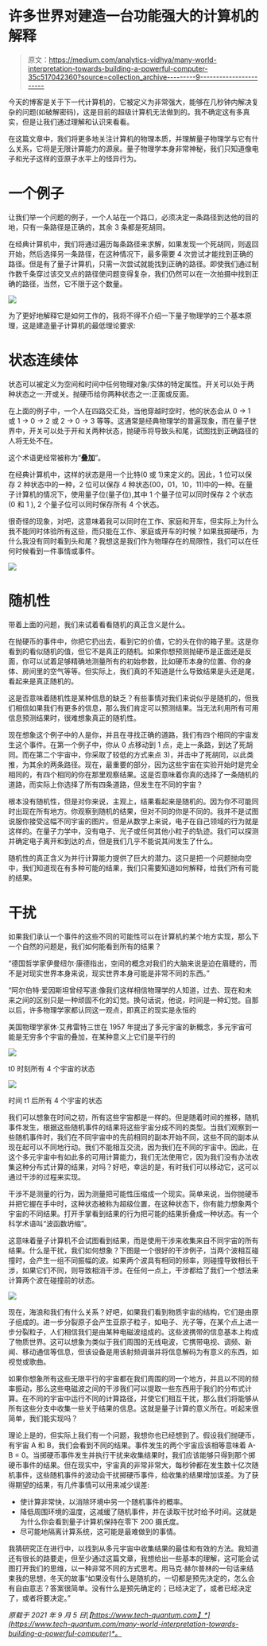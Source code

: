 # 许多世界对建造一台功能强大的计算机的解释

> 原文：<https://medium.com/analytics-vidhya/many-world-interpretation-towards-building-a-powerful-computer-35c517042360?source=collection_archive---------9----------------------->

今天的博客是关于下一代计算机的，它被定义为非常强大，能够在几秒钟内解决复杂的问题(如破解密码)，这是目前的超级计算机无法做到的。我不确定这有多真实，但是让我们通过理解和认识来看看。

在这篇文章中，我们将更多地关注计算机的物理本质，并理解量子物理学与它有什么关系，它将是无限计算能力的源泉。量子物理学本身非常神秘，我们只知道像电子和光子这样的亚原子水平上的怪异行为。

# 一个例子

让我们举一个问题的例子，一个人站在一个路口，必须决定一条路径到达他的目的地，只有一条路径是正确的，其余 3 条都是死胡同。

在经典计算机中，我们将通过遍历每条路径来求解，如果发现一个死胡同，则返回开始，然后选择另一条路径，在这种情况下，最多需要 4 次尝试才能找到正确的路径。但是有了量子计算机，只需一次尝试就能找到正确的路径。即使我们通过制作数千条穿过该交叉点的路径使问题变得复杂，我们仍然可以在一次拍摄中找到正确的路径，当然，它不限于这个数量。

![](img/2100f6e89fa94163237bfbd85a93183b.png)

为了更好地解释它是如何工作的，我将不得不介绍一下量子物理学的三个基本原理，这是建造量子计算机的最低理论要求:

# 状态连续体

状态可以被定义为空间和时间中任何物理对象/实体的特定属性。开关可以处于两种状态之一:开或关。抛硬币给你两种状态之一:正面或反面。

在上面的例子中，一个人在四路交汇处，当他穿越时空时，他的状态会从 0 -> 1 或 1 -> 0 -> 2 或 2 -> 0 -> 3 等等。这通常是经典物理学的普遍现象，而在量子世界中，开关可以处于开和关两种状态，抛硬币将导致头和尾，试图找到正确路径的人将无处不在。

这个术语更经常被称为“**叠加**”。

在经典计算机中，这样的状态是用一个比特(0 或 1)来定义的。因此，1 位可以保存 2 种状态中的一种，2 位可以保存 4 种状态(00，01，10，11)中的一种。在量子计算机的情况下，使用量子位(量子位),其中 1 个量子位可以同时保存 2 个状态(0 和 1 ), 2 个量子位可以同时保存所有 4 个状态。

很奇怪的现象，对吧，这意味着我可以同时在工作、家庭和开车，但实际上为什么我不能同时体验所有这些，而只能在工作、家庭或开车的时候？如果我掷硬币，为什么我没有同时看到头和尾？我想这是我们作为物理存在的局限性，我们可以在任何时候看到一件事情或事件。

![](img/057257585c1414848a61b76b6e28aad1.png)

# 随机性

带着上面的问题，我们来试着看看随机的真正含义是什么。

在抛硬币的事件中，你把它扔出去，看到它的价值，它的头在你的箱子里。这是你看到的看似随机的值，但它不是真正的随机。如果你想预测抛硬币是正面还是反面，你可以试着足够精确地测量所有的初始参数，比如硬币本身的位置、你的身体、房间里的空气等等。但实际上，我们真的不知道是什么导致结果是头还是尾，看起来是真正随机的。

这是否意味着随机性是某种信息的缺乏？有些事情对我们来说似乎是随机的，但我们相信如果我们有更多的信息，那么我们肯定可以预测结果。当无法利用所有可用信息预测结果时，很难想象真正的随机性。

现在想象这个例子中的人是你，并且在寻找正确的道路，我们有四个相同的宇宙发生这个事件。在第一个例子中，你从 0 点移动到 1 点，走上一条路，到达了死胡同。而在第二个宇宙中，你采取了较低的方式来点 3)，并击中了死胡同，以此类推，为其余的两条路径。现在，最重要的部分，因为这些宇宙在实验开始时是完全相同的，有四个相同的你在那里观察结果。这是否意味着你真的选择了一条随机的道路，而实际上你选择了所有四条道路，但发生在不同的宇宙？

根本没有随机性，但是对你来说，主观上，结果看起来是随机的。因为你不可能同时出现在所有地方。你观察到随机的结果，但对不同的你是不同的。我并不是试图说服你接受这幅不同宇宙的图片。但是从数学上来说，电子在自己领域的行为就是这样的。在量子力学中，没有电子、光子或任何其他小粒子的轨迹。我们可以探测并确定电子离开和到达的点，但是我们几乎不能说其间发生了什么。

随机性的真正含义为并行计算能力提供了巨大的潜力。这只是把一个问题抛向空中，我们知道现在有多种可能的结果，我们只需要知道如何解释，给我们所有可能的结果。

# 干扰

如果我们承认一个事件的这些不同的可能性可以在计算机的某个地方实现，那么下一个自然的问题是，我们如何能看到所有的结果？

“德国哲学家伊曼纽尔·康德指出，空间的概念对我们的大脑来说是迫在眉睫的，而不是对现实世界本身来说，现实世界本身可能是非常不同的东西。”

“阿尔伯特·爱因斯坦曾经写道:像我们这样相信物理学的人知道，过去、现在和未来之间的区别只是一种顽固不化的幻觉。换句话说，他说，时间是一种幻觉。自那以后，许多物理学家都认同这一观点，即真正的现实是永恒的

美国物理学家休·艾弗雷特三世在 1957 年提出了多元宇宙的新概念，多元宇宙可能是无穷多个宇宙的叠加，在某种意义上它们是平行的

![](img/c439c146a2fa1c81ede469e5ba7b792e.png)

t0 时刻所有 4 个宇宙的状态

![](img/c5a205dd6106477de0d2477b52538d40.png)

时间 t1 后所有 4 个宇宙的状态

我们可以想象在时间之初，所有这些宇宙都是一样的。但是随着时间的推移，随机事件发生，根据这些随机事件的结果将这些宇宙分成不同的类型。当我们观察到一些随机事件时，我们在不同宇宙中的先前相同的副本开始不同，这些不同的副本从现在起可以不同地行动。我们不能相互交流，因为我们在不同的宇宙中。因此，在这个多元宇宙中有如此多的可用计算能力，我们无法使用它，因为我们没有办法收集这种分布式计算的结果，对吗？好吧，幸运的是，有时我们可以移动它，这可以通过干涉的过程来实现。

干涉不是测量的行为，因为测量把可能性压缩成一个现实。简单来说，当你抛硬币并把它握在手中时，这种状态被称为超级位置，在这种状态下，你有能力想象两个宇宙的不同结果。打开手掌看到结果的行为把可能的结果折叠成一种状态。有一个科学术语叫“波函数坍缩”。

这意味着量子计算机不会试图看到结果，而是使用干涉来收集来自不同宇宙的所有结果。什么是干扰，我们如何想象？下图是一个很好的干涉例子，当两个波相互碰撞时，会产生一组不同振幅的波。如果两个波具有相同的频率，则碰撞导致相长干涉，如果它们不同，则导致相消干涉。在任何一点上，干涉都给了我们一个想法来计算两个波在碰撞前的状态。

![](img/b6258c358260ea5e964b2ab7e9b01e28.png)

现在，海浪和我们有什么关系？好吧，如果我们看到物质宇宙的结构，它们是由原子组成的。进一步分裂原子会产生亚原子粒子，如电子、光子等，在某个点上进一步分裂粒子，人们相信我们是由某种电磁波组成的。这些波携带的信息基本上构成了物质世界。这可以想象为类似于我们周围的无线电波，它携带电视、调频、新闻、移动通信等信息，但该设备是用该射频调谐并将信息解码为有意义的东西，如视觉或歌曲。

如果你想象所有这些无限平行的宇宙都在我们周围的同一个地方，并且以不同的频率振动，那么这些电磁波之间的干涉我们可以提取一些东西用于我们的分布式计算。在不同的宇宙中运行不同的计算路径，并使它们相互干扰，那么我们将能够从所有这些分支中收集一些关于结果的信息。这就是量子计算的意义所在。听起来很简单，我们能实现吗？

理论上是的，但实际上我们有一个问题，我想你也已经想到了。假设我们抛硬币，有宇宙 A 和 B，我们会看到不同的结果。事件发生的两个宇宙应该相等意味着 A-B = 0。当掷硬币事件发生并执行干扰来收集结果时，我们应该能够只得到那个掷硬币事件的结果。但在现实中，宇宙真的非常非常大，每秒钟都在发生数十亿次随机事件，这些随机事件的波动会干扰掷硬币事件，给收集的结果增加误差。为了获得期望的结果，有几件事情可以用来减少误差:

*   使计算非常快，以消除环境中另一个随机事件的概率。
*   降低周围环境的温度，这减缓了随机事件，并在读取干扰时给予时间。这就是为什么你会看到量子计算机保持在零下 200 摄氏度。
*   尽可能地隔离计算系统，这可能是最难做到的事情。

我猜研究正在进行中，以找到从多元宇宙中收集结果的最佳和有效的方法。我知道还有很长的路要走，但至少通过这篇文章，我想给出一些基本的理解，这可能会试图打开我们的思维，以一种非常不同的方式思考。用马克·赫尔普林的一句话来结束我的思想，冬天的故事“如果没有什么是随机的，一切都是预先决定的，怎么会有自由意志？答案很简单。没有什么是预先确定的；已经决定了，或者已经决定了，或者将要决定。”

*原载于 2021 年 9 月 5 日*[*【https://www.tech-quantum.com】*](https://www.tech-quantum.com/many-world-interpretation-towards-building-a-powerful-computer)*。*